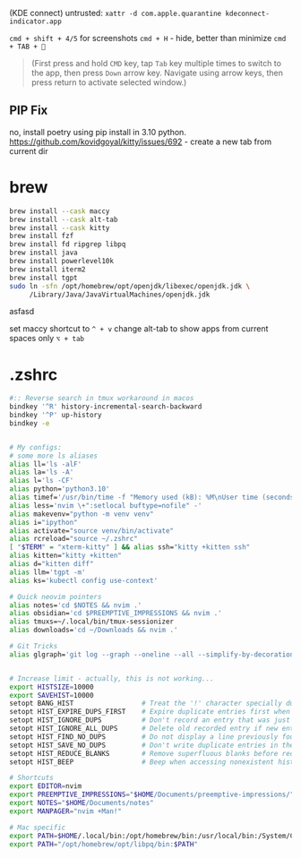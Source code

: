 
(KDE connect) untrusted: `xattr -d com.apple.quarantine kdeconnect-indicator.app`

`cmd + shift + 4/5` for screenshots
`cmd + H` - hide, better than minimize
`cmd + TAB + 🔽`  
> (First press and hold `CMD` key, tap `Tab` key multiple times to switch to the app, then press `Down` arrow key. Navigate using arrow keys, then press return to activate selected window.)
## PIP Fix
no, install poetry using pip install in 3.10 python.
https://github.com/kovidgoyal/kitty/issues/692 - create a new tab from current dir


# brew
```bash
brew install --cask maccy
brew install --cask alt-tab
brew install --cask kitty
brew install fzf
brew install fd ripgrep libpq
brew install java
brew install powerlevel10k
brew install iterm2 
brew install tgpt 
sudo ln -sfn /opt/homebrew/opt/openjdk/libexec/openjdk.jdk \
     /Library/Java/JavaVirtualMachines/openjdk.jdk
```
asfasd

set maccy shortcut to `^ + v`
change alt-tab to show apps from current spaces only `⌥ + tab`

# .zshrc


```sh
#:: Reverse search in tmux workaround in macos
bindkey '^R' history-incremental-search-backward
bindkey '^P' up-history
bindkey -e


# My configs:
# some more ls aliases
alias ll='ls -alF'
alias la='ls -A'
alias l='ls -CF'
alias python='python3.10'
alias timef='/usr/bin/time -f "Memory used (kB): %M\nUser time (seconds): %U"'
alias less='nvim \+":setlocal buftype=nofile" -'
alias makevenv="python -m venv venv"
alias i="ipython"
alias activate="source venv/bin/activate"
alias rcreload="source ~/.zshrc"
[ "$TERM" = "xterm-kitty" ] && alias ssh="kitty +kitten ssh"
alias kitten="kitty +kitten"
alias d="kitten diff"
alias llm='tgpt -m'
alias ks='kubectl config use-context'

# Quick neovim pointers
alias notes='cd $NOTES && nvim .'
alias obsidian='cd $PREEMPTIVE_IMPRESSIONS && nvim .'
alias tmuxs=~/.local/bin/tmux-sessionizer
alias downloads='cd ~/Downloads && nvim .'

# Git Tricks
alias glgraph='git log --graph --oneline --all --simplify-by-decoration'


# Increase limit - actually, this is not working...
export HISTSIZE=10000
export SAVEHIST=10000
setopt BANG_HIST                 # Treat the '!' character specially during expansion.
setopt HIST_EXPIRE_DUPS_FIRST    # Expire duplicate entries first when trimming history.
setopt HIST_IGNORE_DUPS          # Don't record an entry that was just recorded again.
setopt HIST_IGNORE_ALL_DUPS      # Delete old recorded entry if new entry is a duplicate.
setopt HIST_FIND_NO_DUPS         # Do not display a line previously found.
setopt HIST_SAVE_NO_DUPS         # Don't write duplicate entries in the history file.
setopt HIST_REDUCE_BLANKS        # Remove superfluous blanks before recording entry.
setopt HIST_BEEP                 # Beep when accessing nonexistent history.

# Shortcuts
export EDITOR=nvim 
export PREEMPTIVE_IMPRESSIONS="$HOME/Documents/preemptive-impressions/"
export NOTES="$HOME/Documents/notes"
export MANPAGER="nvim +Man!"

# Mac specific
export PATH=$HOME/.local/bin:/opt/homebrew/bin:/usr/local/bin:/System/Cryptexes/App/usr/bin:/usr/bin:/bin:/usr/sbin:/sbin:/var/run/com.apple.security.cryptexd/codex.system/bootstrap/usr/local/bin:/var/run/com.apple.security.cryptexd/codex.system/bootstrap/usr/bin:/var/run/com.apple.security.cryptexd/codex.system/bootstrap/usr/appleinternal/bin
export PATH="/opt/homebrew/opt/libpq/bin:$PATH"
```
